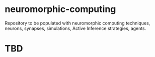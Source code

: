 # neuromorphic-computing

Repository to be populated with neuromorphic computing techniques, neurons, synapses, simulations, Active Inference strategies, agents.

# TBD

